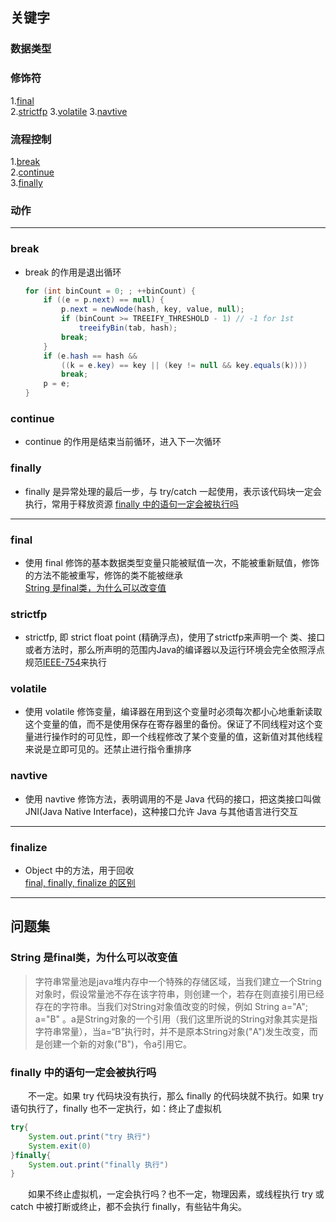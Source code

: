 ## 关键字

### 数据类型

### 修饰符
1.[final](#final)  
2.[strictfp](#strictfp)
3.[volatile](#volatile)
3.[navtive](#navtive)

### 流程控制
1.[break](#break)  
2.[continue](#continue)  
3.[finally](#finally)  

### 动作

***

### break
- break 的作用是退出循环
    ```java
    for (int binCount = 0; ; ++binCount) {
        if ((e = p.next) == null) {
            p.next = newNode(hash, key, value, null);
            if (binCount >= TREEIFY_THRESHOLD - 1) // -1 for 1st
                treeifyBin(tab, hash);
            break;
        }
        if (e.hash == hash &&
            ((k = e.key) == key || (key != null && key.equals(k))))
            break;
        p = e;
    }
    ```

### continue
- continue 的作用是结束当前循环，进入下一次循环

### finally
- finally 是异常处理的最后一步，与 try/catch 一起使用，表示该代码块一定会执行，常用于释放资源
[finally 中的语句一定会被执行吗]()

***

### final
- 使用 final 修饰的基本数据类型变量只能被赋值一次，不能被重新赋值，修饰的方法不能被重写，修饰的类不能被继承  
[String 是final类，为什么可以改变值](#String-是final类，为什么可以改变值)

### strictfp
- strictfp, 即 strict float point (精确浮点)，使用了strictfp来声明一个 类、接口或者方法时，那么所声明的范围内Java的编译器以及运行环境会完全依照浮点规范[IEEE-754](https://baike.baidu.com/item/IEEE%20754/3869922?fr=aladdin)来执行

### volatile
- 使用 volatile 修饰变量，编译器在用到这个变量时必须每次都小心地重新读取这个变量的值，而不是使用保存在寄存器里的备份。保证了不同线程对这个变量进行操作时的可见性，即一个线程修改了某个变量的值，这新值对其他线程来说是立即可见的。还禁止进行指令重排序

### navtive
- 使用 navtive 修饰方法，表明调用的不是 Java 代码的接口，把这类接口叫做 JNI(Java Native Interface)，这种接口允许 Java 与其他语言进行交互

***

### finalize
- Object 中的方法，用于回收  
[final, finally, finalize 的区别](https://www.cnblogs.com/ktao/p/8586966.html)


***
## 问题集

### String 是final类，为什么可以改变值
>字符串常量池是java堆内存中一个特殊的存储区域，当我们建立一个String对象时，假设常量池不存在该字符串，则创建一个，若存在则直接引用已经存在的字符串。当我们对String对象值改变的时候，例如 String a="A"; a="B" 。a是String对象的一个引用（我们这里所说的String对象其实是指字符串常量），当a=“B”执行时，并不是原本String对象("A")发生改变，而是创建一个新的对象("B")，令a引用它。  
  
  
### finally 中的语句一定会被执行吗
&emsp;&emsp;不一定。如果 try 代码块没有执行，那么 finally 的代码块就不执行。如果 try 语句执行了，finally 也不一定执行，如：终止了虚拟机
```java
try{
    System.out.print("try 执行")
    System.exit(0)
}finally{
    System.out.print("finally 执行")
}
```
&emsp;&emsp;如果不终止虚拟机，一定会执行吗？也不一定，物理因素，或线程执行 try 或 catch 中被打断或终止，都不会执行 finally，有些钻牛角尖。